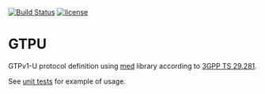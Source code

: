 [![Build Status](https://travis-ci.org/cppden/gtpu.svg?branch=master)](https://travis-ci.org/cppden/gtpu)
[![license](https://img.shields.io/github/license/mashape/apistatus.svg)](../master/LICENSE)

# GTPU

GTPv1-U protocol definition using [med](https://github.com/cppden/med) library
according to [3GPP TS 29.281](http://www.3gpp.org/ftp/Specs/archive/29_series/29.281/29281-d20.zip).

See [unit tests](../master/ut/gtpu.cpp) for example of usage.
